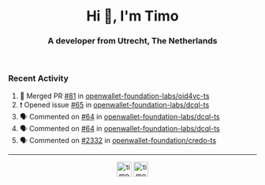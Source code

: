 <h1 align="center">Hi 👋, I'm Timo</h1>
<h3 align="center">A developer from Utrecht, The Netherlands</h3>
<br/>
<!-- https://github.com/rahuldkjain/github-profile-readme-generator --!>

<!--  <p align="left"><img src="https://github-readme-stats.vercel.app/api?username=timoglastra&show_icons=true&count_private=true&" alt="timoglastra" /></p> --!>

<!--
Github language stats
<p align="left"><img src="https://github-readme-stats.vercel.app/api/top-langs/?username=timoglastra&layout=compact" alt="timoglastra" /><p>
-->

<!-- Codestats language stats -->
<!-- <p align="left"><img src="https://codestats-readme.vercel.app/api/top-langs/?username=timoglastra&layout=compact&language_count=12" alt="timoglastra" /><p>    --!>
  
<h3>Recent Activity</h3>

<!--START_SECTION:activity-->
1. 🎉 Merged PR [#81](https://github.com/openwallet-foundation-labs/oid4vc-ts/pull/81) in [openwallet-foundation-labs/oid4vc-ts](https://github.com/openwallet-foundation-labs/oid4vc-ts)
2. ❗ Opened issue [#65](https://github.com/openwallet-foundation-labs/dcql-ts/issues/65) in [openwallet-foundation-labs/dcql-ts](https://github.com/openwallet-foundation-labs/dcql-ts)
3. 🗣 Commented on [#64](https://github.com/openwallet-foundation-labs/dcql-ts/pull/64#issuecomment-3061342401) in [openwallet-foundation-labs/dcql-ts](https://github.com/openwallet-foundation-labs/dcql-ts)
4. 🗣 Commented on [#64](https://github.com/openwallet-foundation-labs/dcql-ts/pull/64#issuecomment-3061340827) in [openwallet-foundation-labs/dcql-ts](https://github.com/openwallet-foundation-labs/dcql-ts)
5. 🗣 Commented on [#2332](https://github.com/openwallet-foundation/credo-ts/issues/2332#issuecomment-3061123336) in [openwallet-foundation/credo-ts](https://github.com/openwallet-foundation/credo-ts)
<!--END_SECTION:activity-->

---

<p align="center">
<a href="https://twitter.com/timoglastra" target="blank"><img align="center" src="https://cdn.jsdelivr.net/npm/simple-icons@3.0.1/icons/twitter.svg" alt="timoglastra" height="30" width="30" /></a>
<a href="https://linkedin.com/in/timoglastra" target="blank"><img align="center" src="https://cdn.jsdelivr.net/npm/simple-icons@3.0.1/icons/linkedin.svg" alt="timoglastra" height="30" width="30" /></a>
</p>



